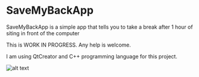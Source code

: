 # SaveMyBackApp
SaveMyBackApp is a simple app that tells you to take a break after 1 hour of siting in front of the computer

This is WORK IN PROGRESS. Any help is welcome.

I am using QtCreator and C++ programming language for this project.

![alt text](https://github.com/luciandinu93/SaveMyBackApp/tree/master/src/img/APP.PNG)
